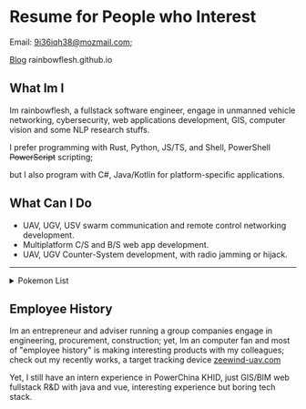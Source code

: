 # Resume for People who Interest

Email: 9i36iqh38@mozmail.com;

[Blog](rainbowflesh.github.io) rainbowflesh.github.io

## What Im I

Im rainbowflesh, a fullstack software engineer, engage in unmanned vehicle networking, cybersecurity, web applications development, GIS, computer vision and some NLP research stuffs.

I prefer programming with Rust, Python, JS/TS, and Shell, PowerShell <del>PowerScript</del> scripting;

but I also program with C#, Java/Kotlin for platform-specific applications.

## What Can I Do

- UAV, UGV, USV swarm communication and remote control networking development.
- Multiplatform C/S and B/S web app development.
- UAV, UGV Counter-System development, with radio jamming or hijack.

---

<details>
  <summary>Pokemon List</summary>
Aircrack-ng,
AirSim,
ansible,
Aurora,
bsd jail,
candle,
celery,
CleverHans,
CSharp,
CUDA,
cudnn,
cutter,
django,
dji-sdk,
docker,
<del>DreamBerd</del>,
electron,
ffmpeg,
Firmament-Autopilot,
flask,
glium,
glutin,
Golang,
GraphQL,
gtk,
gunicon,
haskell,
i18n,
Java,
JavaScript,
Kismet,
Kotlin,
LaTeX,
libp2p,
live2d,
Lua,
Magisk,
mongodb,
mraa,swr,
mysql,
ncnn,
nodejs,
Parrot Drone SDK,
pcileech,
Pinia,
Pion,
PixHawk,
podman,
postgres,
PowerShell,
Python,
qlora,
ractor,
react-native,
react,
redis,
redux,
RESTFul,
rknn,
rkyv,
Ruby on Rails,
Ruby,
Rust,
sea-orm,
sglang,
Shell,
spring,
spug,
sqlite,
SUPIR,
tauri,
TDengine,
tokio.rs,
TypeScript,
unity,
unreal engine,
VRoid,
vue,
vulkano
WaveRNN,
WebGPU,
WebRTC,
WebSocket,
Whisper,
wry,
WSA,
WSL,
YOLO,
zstd,
</details>

## Employee History

Im an entrepreneur and adviser running a group companies engage in engineering, procurement, construction; yet, Im an computer fan and most of "employee history" is making interesting products with my colleagues; check out my recently works, a target tracking device [zeewind-uav.com](zeewind-uav.com)

Yet, I still have an intern experience in PowerChina KHID, just GIS/BIM web fullstack R&D with java and vue, interesting experience but boring tech stack.
